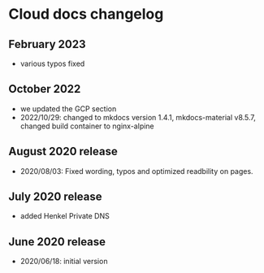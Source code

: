 # Cloud docs changelog

## February 2023

- various typos fixed

## October 2022

- we updated the GCP section
- 2022/10/29: changed to mkdocs version 1.4.1, mkdocs-material v8.5.7, changed build container to nginx-alpine

## August 2020 release

- 2020/08/03: Fixed wording, typos and optimized readbility on pages.

## July 2020 release

- added Henkel Private DNS

## June 2020 release

- 2020/06/18: initial version
